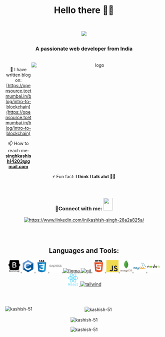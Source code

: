 <div align="center">
<h1 align="center">Hello there 🙋‍♀️ <br> </h1>

<h1>
   <img src="https://readme-typing-svg.herokuapp.com/?font=Poppins&size=35&weight=700&color=d678ff&center=true&vCenter=true&width=500&height=70&duration=4000&lines=I'm+Kashish+Singh+!+😇;+Web+Developer+💻;+Painter+🖌️🎨;+DSA+Learner+🙇‍♀️;" />

</h1>
<h3 align="center">A passionate web developer from India</h3>
<br>
<div><img align="right" src="https://media.tenor.com/-UygBh3nnfEAAAAC/coding.gif" title="Quine Stats Card" alt="logo" height="330" width="420"></div>
<div>

 📝 I have written blog on: [https://opensource.tcetmumbai.in/blog/intro-to-blockchain](https://opensource.tcetmumbai.in/blog/intro-to-blockchain)

 📫 How to reach me: **singhkashish14203@gmail.com**

 ⚡ Fun fact: **I think I talk alot 🤭🙃**
</div>


<br>
  <h3>🔗Connect with me: <a href="https://gifyu.com/image/Zy2f"><img src="https://s4.gifyu.com/images/handshake.gif" width="30px" height="40"></a>
</h3>    <a href="https://linkedin.com/in/https://www.linkedin.com/in/kashish-singh-28a2a825a/" target="blank">
        <img align="center" src="https://raw.githubusercontent.com/rahuldkjain/github-profile-readme-generator/master/src/images/icons/Social/linked-in-alt.svg" alt="https://www.linkedin.com/in/kashish-singh-28a2a825a/" height="40" width="35" />
    </a> 

</p> 
<br><br>
<h2 align="center"  >Languages and Tools:</h2>
<p align="center"> <a href="https://getbootstrap.com" target="_blank" rel="noreferrer"> <img src="https://raw.githubusercontent.com/devicons/devicon/master/icons/bootstrap/bootstrap-plain-wordmark.svg" alt="bootstrap" width="40" height="40"/> </a> <a href="https://www.cprogramming.com/" target="_blank" rel="noreferrer"> <img src="https://raw.githubusercontent.com/devicons/devicon/master/icons/c/c-original.svg" alt="c" width="40" height="40"/> </a> <a href="https://www.w3schools.com/css/" target="_blank" rel="noreferrer"> <img src="https://raw.githubusercontent.com/devicons/devicon/master/icons/css3/css3-original-wordmark.svg" alt="css3" width="40" height="40"/> </a> <a href="https://expressjs.com" target="_blank" rel="noreferrer"> <img src="https://raw.githubusercontent.com/devicons/devicon/master/icons/express/express-original-wordmark.svg" alt="express" width="40" height="40"/> </a> <a href="https://www.figma.com/" target="_blank" rel="noreferrer"> <img src="https://www.vectorlogo.zone/logos/figma/figma-icon.svg" alt="figma" width="40" height="40"/> </a> <a href="https://git-scm.com/" target="_blank" rel="noreferrer"> <img src="https://www.vectorlogo.zone/logos/git-scm/git-scm-icon.svg" alt="git" width="40" height="40"/> </a> <a href="https://www.w3.org/html/" target="_blank" rel="noreferrer"> <img src="https://raw.githubusercontent.com/devicons/devicon/master/icons/html5/html5-original-wordmark.svg" alt="html5" width="40" height="40"/> </a> <a href="https://developer.mozilla.org/en-US/docs/Web/JavaScript" target="_blank" rel="noreferrer"> <img src="https://raw.githubusercontent.com/devicons/devicon/master/icons/javascript/javascript-original.svg" alt="javascript" width="40" height="40"/> </a> <a href="https://www.mongodb.com/" target="_blank" rel="noreferrer"> <img src="https://raw.githubusercontent.com/devicons/devicon/master/icons/mongodb/mongodb-original-wordmark.svg" alt="mongodb" width="40" height="40"/> </a> <a href="https://www.mysql.com/" target="_blank" rel="noreferrer"> <img src="https://raw.githubusercontent.com/devicons/devicon/master/icons/mysql/mysql-original-wordmark.svg" alt="mysql" width="40" height="40"/> </a> <a href="https://nodejs.org" target="_blank" rel="noreferrer"> <img src="https://raw.githubusercontent.com/devicons/devicon/master/icons/nodejs/nodejs-original-wordmark.svg" alt="nodejs" width="40" height="40"/> </a> <a href="https://reactjs.org/" target="_blank" rel="noreferrer"> <img src="https://raw.githubusercontent.com/devicons/devicon/master/icons/react/react-original-wordmark.svg" alt="react" width="40" height="40"/> </a> <a href="https://tailwindcss.com/" target="_blank" rel="noreferrer"> <img src="https://www.vectorlogo.zone/logos/tailwindcss/tailwindcss-icon.svg" alt="tailwind" width="40" height="40"/> </a> </p>

<br><br>

<p><img align="left" src="https://github-readme-stats.vercel.app/api/top-langs?username=kashish-51&show_icons=true&theme=cobalt&locale=en&layout=compact" alt="kashish-51" /></p>

<p>&nbsp;<img align="center" src="https://github-readme-stats.vercel.app/api?username=kashish-51&show_icons=true&theme=dracula&locale=en" alt="kashish-51" /></p>

<p><img align="center" src="https://github-readme-streak-stats.herokuapp.com/?user=kashish-51&theme=synthwave&" alt="kashish-51" /></p>
</div>

<p align="center"> <img src="https://komarev.com/ghpvc/?username=kashish-51&label=Profile%20views&color=0e75b6&style=flat" alt="kashish-51" /> </p>
